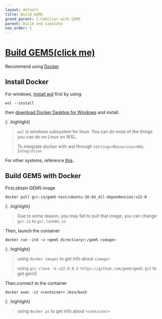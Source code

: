 ```yaml
---
layout: default
title: Build GEM5
grand_parent: I.Familiar with GEM5
parent: Build and simulate
nav_order: 1
---
```


# [Build GEM5(click me)](https://www.gem5.org/documentation/general_docs/building)

Recommend using [Docker](https://www.docker.com/)

## Install Docker

For windows, [install wsl](https://docs.microsoft.com/zh-cn/windows/wsl/install) first by using

```
wsl --install 
```

then [download Docker Desktop for Windows](https://docs.docker.com/desktop/install/windows-install/) and install.

{: .highlight}
> `wsl` is windows subsystem for linux. You can do most of the things you can do on Linux on WSL.
> 
> To integrate docker with wsl through `setting=>Resources=>WSL Integration`

For other systems, reference [this](https://docs.docker.com/desktop/).

## Build GEM5 with Docker

First,obtain GEM5 image

```
docker pull gcr.io/gem5-test/ubuntu-20.04_all-dependencies:v22-0
```

{: .highlight}
> Due to some reason, you may fail to pull that image, you can change `gcr.io` to `gcr.lank8s.cn`

Then, launch the container

```
docker run -itd -v <gem5 directiory>:/gem5 <image>
```

{: .highlight}
> using `docker images` to get info about `<image>`
> 
> using `git clone -b v22.0.0.2 https://github.com/gem5/gem5.git` to get gem5

Then,connect to the container

```
docker exec -it <container> /bin/bash
```

{: .highlight}
> using `docker ps` to get info about `<container>`